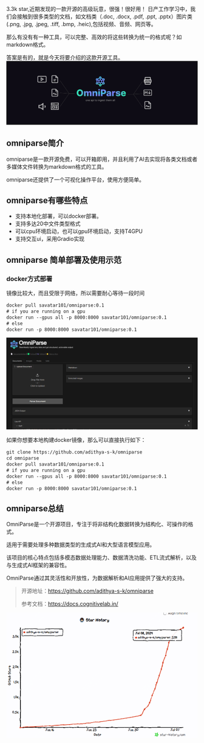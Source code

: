 3.3k star,近期发现的一款开源的高级玩意，很强！很好用！
日产工作学习中，我们会接触到很多类型的文档，如文档类（.doc, .docx, .pdf, .ppt, .pptx）图片类(.png, .jpg, .jpeg, .tiff, .bmp, .heic),包括视频、音频、网页等。

那么有没有有一种工具，可以完整、高效的将这些转换为统一的格式呢？如markdown格式。

答案是有的，就是今天将要介绍的这款开源工具。
![omniparse](image-1.png)

## omniparse简介

omniparse是一款开源免费，可以开箱即用，并且利用了AI去实现将各类文档或者多媒体文件转换为markdown格式的工具。

omniparse还提供了一个可视化操作平台，使用方便简单。

## omniparse有哪些特点

- 支持本地化部署，可以docker部署。
- 支持多达20中文件类型格式
- 可以cpu环境启动，也可以gpu环境启动，支持T4GPU
- 支持交互ui，采用Gradio实现


## omniparse 简单部署及使用示范

### docker方式部署

镜像比较大，而且受限于网络，所以需要耐心等待一段时间

```
docker pull savatar101/omniparse:0.1
# if you are running on a gpu 
docker run --gpus all -p 8000:8000 savatar101/omniparse:0.1
# else
docker run -p 8000:8000 savatar101/omniparse:0.1
```

![demo](image-2.png)

如果你想要本地构建docker镜像，那么可以直接执行如下：

```
git clone https://github.com/adithya-s-k/omniparse
cd omniparse
docker pull savatar101/omniparse:0.1
# if you are running on a gpu 
docker run --gpus all -p 8000:8000 savatar101/omniparse:0.1
# else
docker run -p 8000:8000 savatar101/omniparse:0.1
```

## omniparse总结

OmniParse是一个开源项目，专注于将非结构化数据转换为结构化、可操作的格式。

适用于需要处理多种数据类型的生成式AI和大型语言模型应用。

该项目的核心特点包括多模态数据处理能力、数据清洗功能、ETL流式解析，以及与生成式AI框架的兼容性。

OmniParse通过其灵活性和开放性，为数据解析和AI应用提供了强大的支持。

>开源地址：https://github.com/adithya-s-k/omniparse
>
>参考文档：https://docs.cognitivelab.in/

![github-star](image.png)